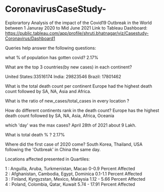 # CoronavirusCaseStudy-
Explorartory Analysis of the impact of the Covid19 Outbreak in the World between 1 Januray 2020 to Mid June 2021 
Link to Tableau Dashboard: https://public.tableau.com/app/profile/shruti.bhatnagar/viz/Casestudy-Coronavirus/Dashboard1 

Queries help answer the following questions:

what % of population has gotten covid? 
2.17% 

What are the top 3 countries(by new cases) in each continent? 


United States:33516174
India: 29823546 
Brazil: 17801462 

What is the total death count per continent
Europe had the highest death count followed by SA, NA, Asia and Africa. 

What is the ratio of new_cases/total_cases in every location ? 

How do different continents rank in the death count? 
Europe has the highest death count followed by SA, NA, Asia, Africa, Oceania 

which 'day' was the max cases? 
April 28th of 2021 about 9 Lakh. 

What is total death % ? 
2.17%

Where did the first case of 2020 come?
South Korea, Thailand, USA following the 'Outbreak' in China the same day.

Locations affected presented in Quartiles:

1 : Anguilla, Aruba, Turkmenistan, Macao 0-0.9 Percent Affected  
2 : Afghanistan, Cambodia, Egypt, Dominica 0.1-1.1 Percent Affected   
3 : Finland, Kyrgyzstan, Mexico, Malaysia 1.12 - 5.66 Percent Affected   
4 : Poland, Colombia, Qatar, Kuwait 5.74 - 17.91 Percent Affected   
